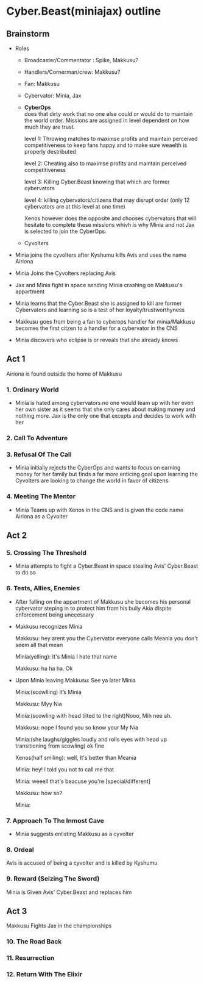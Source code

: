 # Cyber.Beast(miniajax) outline
## Brainstorm

- Roles
  - Broadcaster/Commentator : Spike, Makkusu?
  - Handlers/Cornerman/crew: Makkusu?
  - Fan: Makkusu
  - Cybervator: Minia, Jax 
  - **CyberOps**  
    does that dirty work that no one else could or would do to maintain the world order. Missions are assigned in level dependent on how much they are trust.
    
    level 1: Throwing matches to maximse profits and maintain perceived competitiveness to keep fans happy and to make sure weaelth is properly destributed
    
    level 2: Cheating also to maximse profits and maintain perceived competitiveness
    
    level 3: Killing Cyber.Beast knowing that which are former cybervators
    
    level 4: killing cybervators/citizens that may disrupt order (only 12 cybervators are at this level at one time)
    
    Xenos however does the opposite and chooses cybervators that will hesitate to complete these missions whivh is why Minia and not Jax is selected to join the CyberOps.
  - Cyvolters
  


- Minia joins the cyvolters after Kyshumu kills Avis and uses the name Airiona

- Minia Joins the Cyvolters replacing Avis

- Jax and Minia fight in space sending Minia crashing on Makkusu's appartment

- Minia learns that the Cyber.Beast she is assigned to kill are former Cybervators and learning so is a test of her loyalty/trustworthyness

- Makkusu goes from being a fan to cyberops handler for minia/Makkusu becomes the first citzen to a handler for a cybervator in the CNS

- Minia discovers who eclipse is or reveals that she already knows

## Act 1

Airiona is found outside the home of Makkusu
### 1. Ordinary World
- Minia is hated among cybervators no one would team up with her even her own sister as it seems that she only cares about making money and nothing more. Jax is the only one that excepts and decides to work with her

### 2. Call To Adventure 
### 3. Refusal Of The Call
- Minia initially rejects the CyberOps and wants to focus on earning money for her family but finds a far more enticing goal upon learning the Cyvolters are looking to change the world in favor of citizens
### 4. Meeting The Mentor
- Minia Teams up with Xenos in the CNS and is given the code name Airiona as a Cyvolter

## Act 2

### 5. Crossing The Threshold
- Minia attempts to fight a Cyber.Beast in space stealing Avis' Cyber.Beast to do so
### 6. Tests, Allies, Enemies
- After falling on the appartment of Makkusu she becomes his personal cybervator steping in to protect him from his bully Akia dispite enforcement being unecessary

- Makkusu recognizes Minia 

  Makkusu: hey arent you the Cybervator everyone calls Meania you don't seem all that mean
  
  Minia(yelling): It's Minia I hate that name
  
  Makkusu: ha ha ha. Ok
  
- Upon Minia leaving
  Makkusu: See ya later Minia
  
  Minia:(scowlling) it’s Minia
  
  Makkusu: Myy Nia
  
  Minia:(scowling with head tilted to the right)Nooo, Mih nee ah. 
  
  Makkusu: nope I found you so know your My Nia

  Minia:(she laughs/giggles loudly and rolls eyes with head up transitioning from scowling) ok fine
  
  Xenos(half smiling): well, It's better than Meania
  
  Minia: hey! I told you not to call me that
  
  Minia: weeell that's beacuse you're [special/different]
  
  Makkusu: how so?
  
  Minia:
### 7. Approach To The Inmost Cave
- Minia suggests enlisting Makkusu as a cyvolter
### 8. Ordeal
Avis is accused of being a cyvolter and is killed by Kyshumu
### 9. Reward (Seizing The Sword)
Minia is Given Avis' Cyber.Beast and replaces him
## Act 3
Makkusu Fights Jax in the championships
### 10. The Road Back
### 11. Resurrection
### 12. Return With The Elixir
